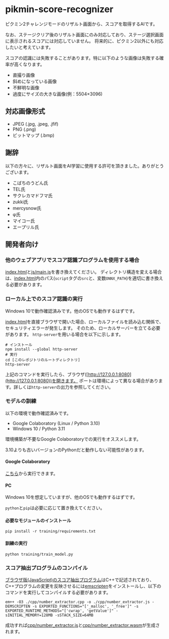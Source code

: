 # pikmin-score-recognizer

ピクミン2チャレンジモードのリザルト画面から、スコアを取得するAIです。

なお、ステージクリア後のリザルト画面にのみ対応しており、ステージ選択画面に表示されるスコアには対応していません。
将来的に、ピクミン2以外にも対応したいと考えています。

スコアの認識には失敗することがあります。特に以下のような画像は失敗する確率が高くなります。
- 直撮り画像
- 斜めになっている画像
- 不鮮明な画像
- 過度にサイズの大きな画像(例：5504×3096)

## 対応画像形式

- JPEG (.jpg, .jpeg, .jfif)
- PNG (.png)
- ビットマップ (.bmp)

## 謝辞

以下の方々に、リザルト画面をAI学習に使用する許可を頂きました。ありがとうございます。

- こばちのうどん氏
- TEL氏
- サクレカマドフマ氏
- zukki氏
- mercysnow氏
- φ氏
- マイコー氏
- エープリル氏

## 開発者向け

### 他のウェブアプリでスコア認識プログラムを使用する場合

[index.html](index.html)と[js/main.js](js/main.js)を書き換えてください。
ディレクトリ構造を変える場合は、[index.html](index.html)内のパス(`script`タグの`src`と、変数`ONNX_PATH`)を適切に書き換える必要があります。

### ローカル上でのスコア認識の実行

Windows 10で動作確認済みです。他のOSでも動作するはずです。

[index.html](index.html)を直接ブラウザで開いた場合、ローカルファイルを読み込む関係で、セキュリティエラーが発生します。
そのため、ローカルサーバーを立てる必要があります。
`http-server`を用いる場合を以下に示します。
```
# インストール
npm install --global http-server
# 実行
cd [このレポジトリのルートディレクトリ]
http-server
```
上記のコマンドを実行したら、ブラウザ([http://127.0.0.1:8080](http://127.0.0.1:8080))を開きます。
ポートは環境によって異なる場合があります。詳しくは`http-server`の出力を参照してください。

### モデルの訓練

以下の環境で動作確認済みです。
- Google Colaboratory (Linux / Python 3.10)
- Windows 10 / Python 3.11

環境構築が不要なGoogle Colaboratoryでの実行をオススメします。

3.10よりも古いバージョンのPythonだと動作しない可能性があります。

#### Google Colaboratory

[こちら](https://colab.research.google.com/drive/1RSR7jDjRSAYEq0UIhDz-T_Pa7QhOO89O?usp=sharing)から実行できます。

#### PC

Windows 10を想定していますが、他のOSでも動作するはずです。

`python`と`pip`は必要に応じて置き換えてください。

#### 必要なモジュールのインストール

```
pip install -r training/requirements.txt
```

#### 訓練の実行

```
python training/train_model.py
```

### スコア抽出プログラムのコンパイル

[ブラウザ版(JavaScript)のスコア抽出プログラム](cpp/number_extractor.cpp)はC++で記述されており、C++プログラムの変更を反映させるには[emscripten](https://emscripten.org/docs/getting_started/downloads.html)をインストールし、以下のコマンドを実行してコンパイルする必要があります。

```
em++ -O3 ./cpp/number_extractor.cpp -o ./cpp/number_extractor.js -DEMSCRIPTEN -s EXPORTED_FUNCTIONS="['_malloc', '_free']" -s EXPORTED_RUNTIME_METHODS="['cwrap', 'getValue']" -sINITIAL_MEMORY=128MB -sSTACK_SIZE=64MB
```

成功すれば[cpp/number_extractor.js](cpp/number_extractor.js)と[cpp/number_extractor.wasm](cpp/number_extractor.wasm)が生成されます。
